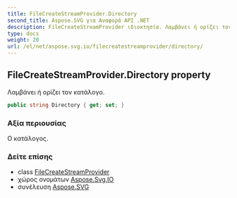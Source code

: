 ```yaml
---
title: FileCreateStreamProvider.Directory
second_title: Aspose.SVG για Αναφορά API .NET
description: FileCreateStreamProvider ιδιοκτησία. Λαμβάνει ή ορίζει τον κατάλογο.
type: docs
weight: 20
url: /el/net/aspose.svg.io/filecreatestreamprovider/directory/
---
```

## FileCreateStreamProvider.Directory property

Λαμβάνει ή ορίζει τον κατάλογο.

```csharp
public string Directory { get; set; }
```

### Αξία περιουσίας

Ο κατάλογος.

### Δείτε επίσης

* class [FileCreateStreamProvider](../)
* χώρος ονομάτων [Aspose.Svg.IO](../../filecreatestreamprovider/)
* συνέλευση [Aspose.SVG](../../../)


